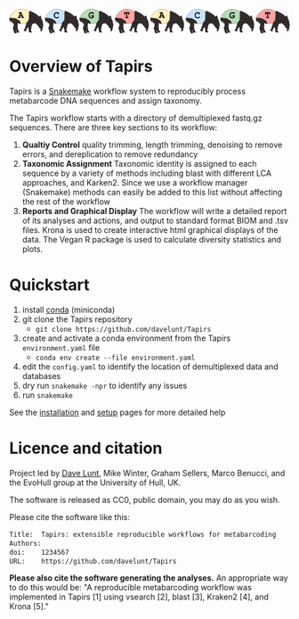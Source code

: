 ![tapirs_logo](./images/tapirs_seq.png)

# Overview of Tapirs

Tapirs is a [Snakemake](snakemake.readthedocs.io) workflow system to reproducibly process metabarcode DNA sequences and assign taxonomy.

The Tapirs workflow starts with a directory of demultiplexed fastq.gz sequences. There are three key sections to its workflow:

1. **Qualtiy Control** quality trimming, length trimming, denoising to remove errors, and dereplication to remove redundancy
2. **Taxonomic Assignment** Taxonomic identity is assigned to each sequence by a variety of methods including blast with different LCA approaches, and Karken2. Since we use a workflow manager (Snakemake) methods can easily be added to this list without affecting the rest of the workflow
3. **Reports and Graphical Display** The workflow will write a detailed report of its analyses and actions, and output to standard format BIOM and .tsv files. Krona is used to create interactive html graphical displays of the data. The Vegan R package is used to calculate diversity statistics and plots.

# Quickstart

1. install [conda](https://docs.conda.io/projects/conda/en/latest/user-guide/install/) (miniconda)
2. git clone the Tapirs repository
    - `git clone https://github.com/davelunt/Tapirs`
3. create and activate a conda environment from the Tapirs `environment.yaml` file
    - `conda env create --file environment.yaml`
4. edit the `config.yaml` to identify the location of demultiplexed data and databases
5. dry run `snakemake -npr` to identify any issues
6. run `snakemake`

See the [installation](How-To-Guide/installation.md) and [setup](How-To-Guide/setup.md) pages for more detailed help

# Licence and citation

Project led by [Dave Lunt](https://davelunt.net), Mike Winter, Graham Sellers, Marco Benucci, and the EvoHull group at the University of Hull, UK.

The software is released as CC0, public domain, you may do as you wish.

Please cite the software like this:
```
Title:  Tapirs: extensible reproducible workflows for metabarcoding
Authors:
doi:    1234567
URL:    https://github.com/davelunt/Tapirs
```

**Please also cite the software generating the analyses.** An appropriate way to do this would be: "A reproducible metabarcoding workflow was implemented in Tapirs [1] using vsearch [2], blast [3], Kraken2 [4], and Krona [5]."
